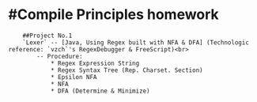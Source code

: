 
#Compile Principles homework
===========================

		##Project No.1
		`Lexer` -- [Java, Using Regex built with NFA & DFA] (Technologic reference: `vzch`'s RegexDebugger & FreeScript)<br>
			-- Procedure:
				* Regex Expression String
				* Regex Syntax Tree (Rep. Charset. Section)
				* Epsilon NFA
				* NFA
				* DFA (Determine & Minimize)